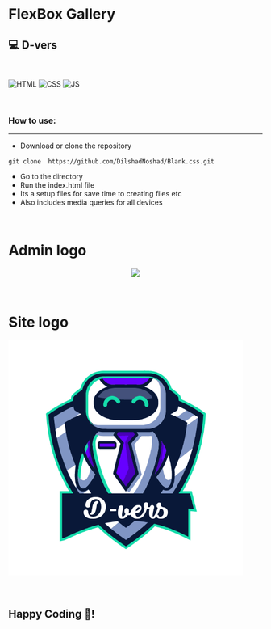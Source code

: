 # FlexBox Gallery

## 💻 D-vers

<br>

![HTML](https://img.shields.io/badge/html5%20-%23E34F26.svg?&style=for-the-badge&logo=html5&logoColor=white)
![CSS](https://img.shields.io/badge/css3%20-%231572B6.svg?&style=for-the-badge&logo=css3&logoColor=white)
![JS](https://img.shields.io/badge/javascript%20-%23323330.svg?&style=for-the-badge&logo=javascript&logoColor=%23F7DF1E)

<br>

### How to use:

---

- Download or clone the repository

```
git clone  https://github.com/DilshadNoshad/Blank.css.git
```

- Go to the directory
- Run the index.html file
- Its a setup files for save time to creating files etc
- Also includes media queries for all devices

<br>

# Admin logo

<p align="center">
<a href="https://www.facebook.com/dilshad.noshad.7" target="_blank"><img src="img/o-admin-logo.png" width="150"></a>
</p>

<br>

# Site logo

![screenshot](https://raw.githubusercontent.com/DilshadNoshad/D-vers_web/main/public/img/D-vers.png)

<br>

## Happy Coding 🎉!
